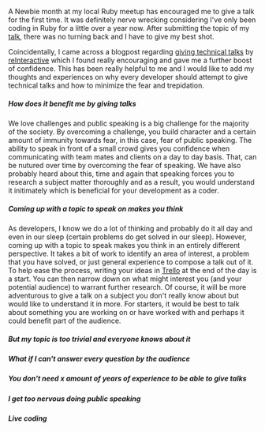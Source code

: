 A Newbie month at my local Ruby meetup has encouraged me to give a talk for the first time. It was definitely nerve wrecking considering
I've only been coding in Ruby for a little over a year now. After submitting the topic of my [talk](https://github.com/BrisRuby/meetups/tree/master/2014-11-24),
there was no turning back and I have to give my best shot.

Coincidentally, I came across a blogpost regarding [giving technical talks](https://www.reinteractive.net/posts/225-thoughts-on-doing-technical-talks) by [reInteractive](https://www.reinteractive.net/)
which I found really encouraging and gave me a further boost of confidence. This has been really helpful to me and I would like to add my thoughts
and experiences on why every developer should attempt to give technical talks and how to minimize the fear and trepidation.

##### How does it benefit me by giving talks

We love challenges and public speaking is a big challenge for the majority of the society. By overcoming a challenge, you build character and a certain amount of immunity towards fear, in this case, fear of public speaking. The ability to speak in front of a small crowd gives you confidence when communicating with team mates and clients on a day to day basis. That, can be nutured over time by overcoming the fear of speaking. 
We have also probably heard about this, time and again that speaking forces you to research a subject matter thoroughly and as a result, you would understand it initimately which is beneficial for your development as a coder.

##### Coming up with a topic to speak on makes you think

As developers, I know we do a lot of thinking and probably do it all day and even in our sleep (certain problems do get solved in our sleep).
However, coming up with a topic to speak makes you think in an entirely different perspective. It takes a bit of work to identify an area of interest,
a problem that you have solved, or just general experience to compose a talk out of it. To help ease the process, writing your ideas
in [Trello](http://www.trello.com) at the end of the day is a start. You can then narrow down on what might interest you (and your potential audience) to warrant
further research. Of course, it will be more adventurous to give a talk on a subject you don't really know about but would like to understand it in more. For starters, it would be best to talk about something you are working on or have worked with and perhaps it could benefit part of the audience.

##### But my topic is too trivial and everyone knows about it

##### What if I can't answer every question by the audience

##### You don't need x amount of years of experience to be able to give talks

##### I get too nervous doing public speaking

##### Live coding






